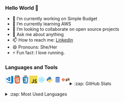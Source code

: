 ### Hello World 👋

<!--
**Rashmita2/Rashmita2** is a ✨ _special_ ✨ repository because its `README.md` (this file) appears on your GitHub profile.
-->

- 🔭 I’m currently working on Simple Budget
- 🌱 I’m currently learning AWS
- 👯 I’m looking to collaborate on open source projects
- 💬 Ask me about anything
- 📫 How to reach me: [Linkedin](https://www.linkedin.com/in/rashmita-khatri-986653184/)
- 😄 Pronouns: She/Her
- ⚡ Fun fact: I love running.

### Languages and Tools
<img align="left" alt="Visual Studio Code" width="26px" src="https://raw.githubusercontent.com/github/explore/80688e429a7d4ef2fca1e82350fe8e3517d3494d/topics/visual-studio-code/visual-studio-code.png" />
<img align="left" alt="HTML5" width="26px" src="https://raw.githubusercontent.com/github/explore/80688e429a7d4ef2fca1e82350fe8e3517d3494d/topics/html/html.png" />
<img align="left" alt="CSS3" width="26px" src="https://raw.githubusercontent.com/github/explore/80688e429a7d4ef2fca1e82350fe8e3517d3494d/topics/css/css.png" />
<img align="left" alt="JavaScript" width="26px" src="https://raw.githubusercontent.com/github/explore/80688e429a7d4ef2fca1e82350fe8e3517d3494d/topics/javascript/javascript.png" />
<img align="left" alt="React" width="26px" src="https://raw.githubusercontent.com/github/explore/80688e429a7d4ef2fca1e82350fe8e3517d3494d/topics/react/react.png" />
<img align="left" alt="python" width="26px" src="https://raw.githubusercontent.com/github/explore/80688e429a7d4ef2fca1e82350fe8e3517d3494d/topics/python/python.png" />
<img align="left" alt="SQL" width="26px" src="https://raw.githubusercontent.com/github/explore/80688e429a7d4ef2fca1e82350fe8e3517d3494d/topics/sql/sql.png" />
<img align="left" alt="Git" width="26px" src="https://raw.githubusercontent.com/github/explore/80688e429a7d4ef2fca1e82350fe8e3517d3494d/topics/git/git.png" />

<br />
<details>
  <summary>:zap: GitHub Stats</summary>

  <img align="left" alt=" Rashmita's GitHub Stats" src="https://github-readme-stats.vercel.app/api?username=Rashmita2&show_icons=true&hide_border=true" />

</details>

<br />

<details>
  <summary>:zap: Most Used Languages</summary>

<img align="left" alt="Rashmita's GitHub Top Languages" src="https://github-readme-stats.vercel.app/api/top-langs/?username=Rashmita2" />

</details>
